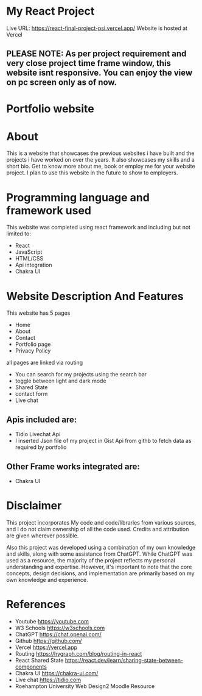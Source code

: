 # My React Project

Live URL: https://react-final-project-psi.vercel.app/
Website is hosted at Vercel
## PLEASE NOTE: As per project requirement and very close project time frame window, this website isnt responsive. You can enjoy the view on pc screen only as of now.

# Portfolio website

# About

This is a website that showcases the previous websites i have built and the projects i have worked on over the years. It also showcases my skills and a short bio. Get to know more about me, book or employ me for your website project.
I plan to use this website in the future to show to employers.

# Programming language and framework used

This website was completed using react framework and including but not limited to:

- React
- JavaScript
- HTML/CSS
- Api integration
- Chakra UI

# Website Description And Features

This website has 5 pages

- Home
- About
- Contact
- Portfolio page
- Privacy Policy

all pages are linked via routing

- You can search for my projects using the search bar
- toggle between light and dark mode
- Shared State
- contact form
- Live chat

## Apis included are:

- Tidio Livechat Api
- I inserted Json file of my project in Gist Api from githb to fetch data as required by portfolio

## Other Frame works integrated are:

- Chakra UI

# Disclaimer

This project incorporates My code and code/libraries from various sources, and I do not claim ownership of all the code used. Credits and attribution are given wherever possible.

Also this project was developed using a combination of my own knowledge and skills, along with some assistance from ChatGPT. While ChatGPT was used as a resource, the majority of the project reflects my personal understanding and expertise. However, it's important to note that the core concepts, design decisions, and implementation are primarily based on my own knowledge and experience.

# References

- Youtube https://youtube.com
- W3 Schools https://w3schools.com
- ChatGPT https://chat.openai.com/
- Github https://github.com/
- Vercel https://vercel.app
- Routing https://hygraph.com/blog/routing-in-react
- React Shared State https://react.dev/learn/sharing-state-between-components
- Chakra UI https://chakra-ui.com/
- Live chat https://tidio.com
- Roehampton University Web Design2 Moodle Resource
